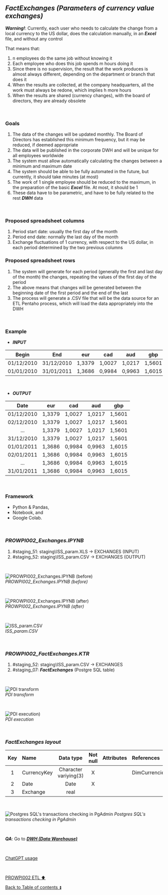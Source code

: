 ## **_FactExchanges (Parameters of currency value exchanges)_**

**_Warning!_**: Currently, each user who needs to calculate the change from a local currency to the US dollar, does the calculation manually, in an **_Excel_** file, and without any control  

That means that:  

1. n employees do the same job without knowing it  
2. Each employee who does this job spends m hours doing it  
3. Since there is no supervision, the result that the work produces is almost always different, depending on the department or branch that does it  
4. When the results are collected, at the company headquarters, all the work must always be redone, which implies h more hours  
5. When the results are shared (currency changes), with the board of directors, they are already obsolete  

<p><br></p> 

### Goals  

1. The data of the changes will be updated monthly. The Board of Directors has established this minimum frequency, but it may be reduced, if deemed appropriate  
2. The data will be published in the corporate DWH and will be unique for all employees worldwide  
3. The system must allow automatically calculating the changes between a minimum and maximum date  
4. The system should be able to be fully automated in the future, but currently, it should take minutes (at most)  
5. The work of 1 single employee should be reduced to the maximum, in the preparation of the basic **_Excel_** file. At most, it should be 1  
6. These data have to be parametric, and have to be fully related to the rest **_DWH_** data  

<p><br></p> 

### Proposed spreadsheet columns  

1. Period start date: usually the first day of the month  
2. Period end date: normally the last day of the month  
3. Exchange fluctuations of 1 currency, with respect to the US dollar, in each period determined by the two previous columns  

### Proposed spreadsheet rows 

1. The system will generate for each period (generally the first and last day of the month) the changes, repeating the values of the first day of the period  
2. The above means that changes will be generated between the beginning date of the first period and the end of the last  
3. The process will generate a .CSV file that will be the data source for an ETL Pentaho process, which will load the data appropriately into the DWH  

<p><br></p> 

### Example  

* **_INPUT_**

| Begin      | End        | eur        | cad        | aud        | gbp        |
| :--------: | :--------: | :--------: | :--------: | :--------: | :--------: |
| 01/12/2010 | 31/12/2010	| 1,3379	   | 1,0027	    | 1,0217	   | 1,5601     |
| 01/01/2010 | 31/01/2011 | 1,3686     | 0,9984     | 0,9963     | 1,6015     |

<p><br></p> 

* **_OUTPUT_**

| Date       | eur        | cad        | aud        | gbp        |
| :--------: | :--------: | :--------: | :--------: | :--------: |
| 01/12/2010 | 1,3379	    | 1,0027	   | 1,0217	    | 1,5601     |
| 02/12/2010 | 1,3379	    | 1,0027	   | 1,0217	    | 1,5601     |
| ...        | 1,3379	    | 1,0027	   | 1,0217	    | 1,5601     |
| 31/12/2010 | 1,3379	    | 1,0027	   | 1,0217	    | 1,5601     |
| 01/01/2011 | 1,3686     | 0,9984     | 0,9963     | 1,6015     |
| 02/01/2011 | 1,3686     | 0,9984     | 0,9963     | 1,6015     |
| ...        | 1,3686     | 0,9984     | 0,9963     | 1,6015     |
| 31/01/2011 | 1,3686     | 0,9984     | 0,9963     | 1,6015     |

<p><br></p> 

### Framework  

* Python & Pandas,  
* Notebook, and 
* Google Colab.

<p><br></p> 

### **_PROWPI002\_Exchanges.IPYNB_**  
  1. #staging_51: staging\ISS_param.XLS -> EXCHANGES (INPUT)  
  2. #staging_52: staging\ISS_param.CSV -> EXCHANGES (OUTPUT)  

<p><br></p> 

![PROWPI002_Exchanges.IPYNB (before)](https://i.imgur.com/TAvGhwU.png)  
_PROWPI002\_Exchanges.IPYNB  (before)_  

<p><br></p> 

![PROWPI002_Exchanges.IPYNB (after)](https://i.imgur.com/Nequm7a.png)  
_PROWPI002\_Exchanges.IPYNB (after)_  

<p><br></p> 

![ISS_param.CSV](https://i.imgur.com/8cgtHog.png)  
_ISS\_param.CSV_

<p><br></p> 

### **_PROWPI002\_FactExchanges.KTR_**  
  1. #staging_52: staging\ISS_param.CSV -> EXCHANGES  
  2. #staging_07: **_FactExchanges_** (Postgre SQL table)  
   
<p><br></p>  

![PDI transform](https://i.imgur.com/Cga7qaC.png)  
_PDI transform_  

<p><br></p>  

![PDI execution](https://i.imgur.com/gUtavES.png))  
_PDI execution_ 

<p><br></p>

### **_FactExchanges layout_**  

  | Key	| Name                  | Data type             | Not null | Attributes | References            | Description  | Metadata |
  | :-: | :-------------------- | :-------------------: | :------: | :--------- | :-------------------- | :----------- | :------- |
  | 1   | CurrencyKey           | Character variying(3) | X        |            | DimCurrencies         | PK,FK        | m082     |
  | 2   | Date                  | Date                  | X        |            |                       | PK           | m205     |
  | 3   | Exchange              | real                  |          |            |                       |              | m206     |

<p><br></p>  

![Postgres SQL's transactions checking in PgAdmin](https://i.imgur.com/gUtavES.png) 
_Postgres SQL's transactions checking in PgAdmin_  

<p><br></p>  

**_QA_**: Go to **_[DWH (Data Warehouse)](dwh.md)_**  

<p><br></p> 

[ChatGPT usage](../CHATGPT_USAGE.md)  

<p><br></p> 

[PROWPI002 ETL :arrow_up:](prowpi002_etl.md)  

[Back to Table of contents :arrow_double_up:](../README.md)   